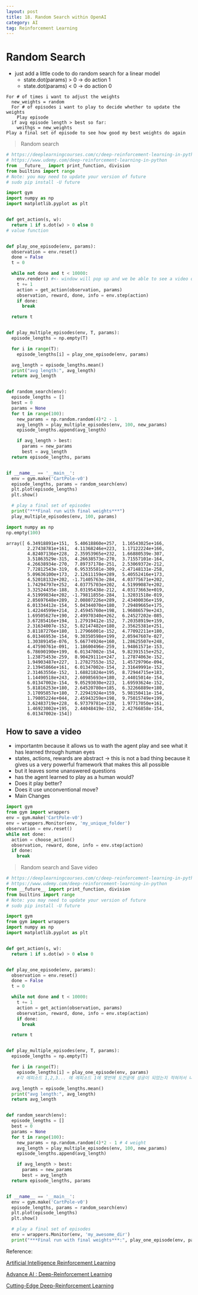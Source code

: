 ```yaml
---
layout: post
title: 18. Random Search within OpenAI
category: AI
tag: Reinforcement Learning
---
```


# Random Search
- just add a little code to do random search for a linear model
  - state.dot(params) > 0 -> do action 1
  - state.dot(params) < 0 -> do action 0

```pseudocode
For # of times i want to adjust the weights
  new_weights = random
  For # of episodes i want to play to decide whether to update the weights
    Play episode
  if avg episode length > best so far:
    weithgs = new_weights
Play a final set of episode to see how good my best weights do again
```

> Random search

```python
# https://deeplearningcourses.com/c/deep-reinforcement-learning-in-python
# https://www.udemy.com/deep-reinforcement-learning-in-python
from __future__ import print_function, division
from builtins import range
# Note: you may need to update your version of future
# sudo pip install -U future

import gym
import numpy as np
import matplotlib.pyplot as plt


def get_action(s, w):
  return 1 if s.dot(w) > 0 else 0
# value function


def play_one_episode(env, params):
  observation = env.reset()
  done = False
  t = 0

  while not done and t < 10000:
    env.render() #<- window will pop up and we be able to see a video of the episode as it being played
    t += 1
    action = get_action(observation, params)
    observation, reward, done, info = env.step(action)
    if done:
      break

  return t


def play_multiple_episodes(env, T, params):
  episode_lengths = np.empty(T)

  for i in range(T):
    episode_lengths[i] = play_one_episode(env, params)

  avg_length = episode_lengths.mean()
  print("avg length:", avg_length)
  return avg_length


def random_search(env):
  episode_lengths = []
  best = 0
  params = None
  for t in range(100):
    new_params = np.random.random(4)*2 - 1
    avg_length = play_multiple_episodes(env, 100, new_params)
    episode_lengths.append(avg_length)

    if avg_length > best:
      params = new_params
      best = avg_length
  return episode_lengths, params


if __name__ == '__main__':
  env = gym.make('CartPole-v0')
  episode_lengths, params = random_search(env)
  plt.plot(episode_lengths)
  plt.show()

  # play a final set of episodes
  print("***Final run with final weights***")
  play_multiple_episodes(env, 100, params)

```

```python
import numpy as np
np.empty(100)
```

```
array([ 6.34918891e+151,  5.40618860e+257,  1.16543025e+166,
        2.27438781e+161,  4.11368246e+223,  1.17122224e+166,
        4.82407136e+228,  2.35953965e+232,  1.66880539e-307,
        3.51863529e-315,  4.26638573e-270,  3.71557101e-164,
        4.26638934e-270,  7.89737178e-251,  2.53069372e-212,
        7.72812543e-319,  6.95335581e-309, -2.47148131e-258,
        5.09636100e+173,  2.12611159e+289,  5.40552416e+173,
        4.52018132e+202, -1.71405763e-284,  4.03775671e+202,
        1.74294797e+252,  4.03775703e+202,  4.51999087e+202,
        3.32524435e-188,  3.03195438e-212,  4.03173663e+019,
        4.51999834e+202, -1.79811855e-284,  1.32031518e-019,
        2.85697648e+289,  2.00807226e+289,  2.43400036e+159,
        6.01334412e-154,  5.04344070e+180,  7.29489665e+175,
        1.42244599e+214,  2.45945760e+198,  1.96086579e+243,
        1.69505627e+190,  2.49970340e+262,  6.24527202e-085,
        3.67285416e+194,  1.27919412e-152,  7.20358919e+159,
        2.31634007e-152,  5.82147482e+180,  2.35625381e+251,
        3.81187276e+180,  1.27966001e-152,  4.77092211e+180,
        6.01346953e-154,  9.30350598e+199,  2.05947607e-027,
        1.30389145e-076,  5.66774924e+160,  1.28625507e+248,
        4.47590761e-091,  1.18600496e-259,  1.94861571e-153,
        6.78690190e+199,  6.01347002e-154,  9.82391515e+252,
        1.23875453e-259,  8.90429111e+247,  1.27874063e-152,
        1.94903487e+227,  1.27827553e-152,  1.45729796e-094,
        2.13945866e+161,  6.01347002e-154,  2.31649991e-152,
        2.31463556e-152,  1.68821824e+195,  8.72944715e+183,
        1.14490518e+243,  2.60985693e+180,  2.44015014e-154,
        6.01347002e-154,  9.05293030e+223,  1.69593624e-152,
        5.81816253e+180,  2.64520780e+185,  6.32266889e+180,
        3.17095857e+180,  7.22941924e+159,  5.98150411e-154,
        1.79805224e+044,  2.45943259e+198,  9.75015749e+199,
        3.62483719e+228,  6.97379781e+228,  1.97717050e+161,
        1.46923002e+195,  2.44048419e-152,  2.42766858e-154,
        6.01347002e-154])
```

## How to save a video
- importantm because it allows us to wath the agent play and see what it has learned through human eyes
- states, actions, rewards are abstract -> this is not a bad thing because it gives us a very powerful framework that makes this all possible
- but it leaves some unanswered questions
- has the agent learned to play as a human would?
- Does it play better?
- Does it use unconventional move?
- Main Changes

``` python
import gym
from gym import wrappers
env = gym.make('CartPole-v0')
env = wrappers.Monitor(env, 'my_unique_folder')
observation = env.reset()
while not done:
  action = choose_action()
  observation, reward, done, info = env.step(action)
  if done:
    break

```

> Random search and Save video


```python
# https://deeplearningcourses.com/c/deep-reinforcement-learning-in-python
# https://www.udemy.com/deep-reinforcement-learning-in-python
from __future__ import print_function, division
from builtins import range
# Note: you may need to update your version of future
# sudo pip install -U future

import gym
from gym import wrappers
import numpy as np
import matplotlib.pyplot as plt


def get_action(s, w):
  return 1 if s.dot(w) > 0 else 0


def play_one_episode(env, params):
  observation = env.reset()
  done = False
  t = 0

  while not done and t < 10000:
    t += 1
    action = get_action(observation, params)
    observation, reward, done, info = env.step(action)
    if done:
      break

  return t


def play_multiple_episodes(env, T, params):
  episode_lengths = np.empty(T)

  for i in range(T):
    episode_lengths[i] = play_one_episode(env, params)
    #각 에피소드 1,2,3... 에 에피소드 1에 몇번에 도전끝에 성공이 되었는지 적혀저서 나온다.

  avg_length = episode_lengths.mean()
  print("avg length:", avg_length)
  return avg_length


def random_search(env):
  episode_lengths = []
  best = 0
  params = None
  for t in range(100):
    new_params = np.random.random(4)*2 - 1 # 4 weight
    avg_length = play_multiple_episodes(env, 100, new_params)
    episode_lengths.append(avg_length)

    if avg_length > best:
      params = new_params
      best = avg_length
  return episode_lengths, params


if __name__ == '__main__':
  env = gym.make('CartPole-v0')
  episode_lengths, params = random_search(env)
  plt.plot(episode_lengths)
  plt.show()

  # play a final set of episodes
  env = wrappers.Monitor(env, 'my_awesome_dir')
  print("***Final run with final weights***:", play_one_episode(env, params))

```


Reference:

[Artificial Intelligence Reinforcement Learning](https://www.udemy.com/course/artificial-intelligence-reinforcement-learning-in-python/)

[Advance AI : Deep-Reinforcement Learning](https://www.udemy.com/deep-reinforcement-learning-in-python/)

[Cutting-Edge Deep-Reinforcement Learning](https://www.udemy.com/cutting-edge-artificial-intelligence/learn/lecture/14650508#overview)
